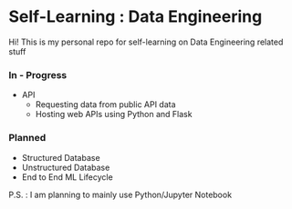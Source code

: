 # Self-Learning : Data Engineering


Hi! This is my personal repo for self-learning on Data Engineering related stuff

### In - Progress 
- API 
  - Requesting data from public API data
  - Hosting web APIs using Python and Flask

### Planned
- Structured Database
- Unstructured Database
- End to End ML Lifecycle

P.S. : I am planning to mainly use Python/Jupyter Notebook
